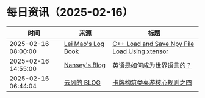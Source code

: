 ﻿# 每日资讯（2025-02-16）

|时间|来源|标题|
|---|---|---|
|2025-02-16 08:00:00|[Lei Mao's Log Book](https://leimao.github.io/atom.xml)|[C++ Load and Save Npy File Load Using xtensor](https://leimao.github.io/blog/CPP-Npy-Load-Save-xtensor/)|
|2025-02-16 14:55:00|[Nansey's Blog](https://www.nansey.me/feeds/posts/default)|[英语是如何成为世界语言的？](https://www.nansey.me/2025/02/globish.html)|
|2025-02-16 06:44:04|[云风的 BLOG](http://blog.codingnow.com/atom.xml)|[卡牌构筑类桌游核心规则之四](https://blog.codingnow.com/2025/02/dbg_rules_4.html)|
